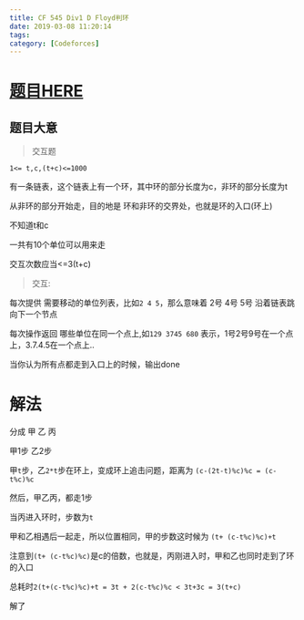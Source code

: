 ```yaml
---
title: CF 545 Div1 D Floyd判环
date: 2019-03-08 11:20:14
tags: 
category: [Codeforces]
---
```


# [题目HERE](https://codeforces.com/contest/1137/problem/D)

## 题目大意

> 交互题

`1<= t,c,(t+c)<=1000`

有一条链表，这个链表上有一个环，其中环的部分长度为c，非环的部分长度为t

从非环的部分开始走，目的地是 环和非环的交界处，也就是环的入口(环上)

不知道t和c

一共有10个单位可以用来走

交互次数应当<=3(t+c)

> 交互:

每次提供 需要移动的单位列表，比如`2 4 5`，那么意味着 2号 4号 5号 沿着链表跳向下一个节点

每次操作返回 哪些单位在同一个点上,如`129 3745 680` 表示，1号2号9号在一个点上，3.7.4.5在一个点上..

当你认为所有点都走到入口上的时候，输出done

# 解法

分成 甲 乙 丙

甲1步
乙2步

甲`t`步，乙`2*t`步在环上，变成环上追击问题，距离为 `(c-(2t-t)%c)%c = (c-t%c)%c`

然后，甲乙丙，都走1步

当丙进入环时，步数为`t`

甲和乙相遇后一起走，所以位置相同，甲的步数这时候为 `(t+ (c-t%c)%c)+t`

注意到`(t+ (c-t%c)%c)`是c的倍数，也就是，丙刚进入时，甲和乙也同时走到了环的入口

总耗时`2(t+(c-t%c)%c)+t = 3t + 2(c-t%c)%c < 3t+3c = 3(t+c)`

解了
